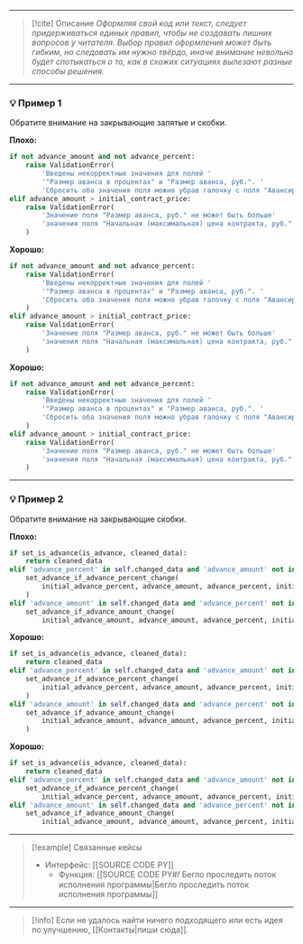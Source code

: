 ***

> [!cite] Описание
>_Оформляя свой код или текст, следует придерживаться единых правил, чтобы не создавать лишних вопросов у читателя. Выбор правил оформления может быть гибким, но следовать им нужно твёрдо, иначе внимание невольно будет спотыкаться о то, как в схожих ситуациях вылезают разные способы решения._

***
### 💡 Пример 1
Обратите внимание на закрывающие запятые и скобки.

**Плохо:**
```python
if not advance_amount and not advance_percent:
	raise ValidationError(
		'Введены некорректные значения для полей '
		'"Размер аванса в процентах" и "Размер аванса, руб.". '
		'Сбросить оба значения поля можно убрав галочку с поля "Авансирование".')
elif advance_amount > initial_contract_price:
	raise ValidationError(
		'Значение поля "Размер аванса, руб." не может быть больше'
		'значения поля "Начальная (максимальная) цена контракта, руб."',
	)
```

**Хорошо:**
```python
if not advance_amount and not advance_percent:
	raise ValidationError(
		'Введены некорректные значения для полей '
		'"Размер аванса в процентах" и "Размер аванса, руб.". '
		'Сбросить оба значения поля можно убрав галочку с поля "Авансирование".',
	)
elif advance_amount > initial_contract_price:
	raise ValidationError(
		'Значение поля "Размер аванса, руб." не может быть больше'
		'значения поля "Начальная (максимальная) цена контракта, руб."',
	)
```

**Хорошо:**
```python
if not advance_amount and not advance_percent:
	raise ValidationError(
		'Введены некорректные значения для полей '
		'"Размер аванса в процентах" и "Размер аванса, руб.". '
		'Сбросить оба значения поля можно убрав галочку с поля "Авансирование".'
	)
elif advance_amount > initial_contract_price:
	raise ValidationError(
		'Значение поля "Размер аванса, руб." не может быть больше'
		'значения поля "Начальная (максимальная) цена контракта, руб."'
	)
```

***
### 💡 Пример 2
Обратите внимание на закрывающие скобки.

**Плохо:**
```python
if set_is_advance(is_advance, cleaned_data):
	return cleaned_data
elif 'advance_percent' in self.changed_data and 'advance_amount' not in self.changed_data:
	set_advance_if_advance_percent_change(
		initial_advance_percent, advance_amount, advance_percent, initial_contract_price, cleaned_data
	)
elif 'advance_amount' in self.changed_data and 'advance_percent' not in self.changed_data:
	set_advance_if_advance_amount_change(
		initial_advance_amount, advance_amount, advance_percent, initial_contract_price, cleaned_data)
```

**Хорошо:**
```python
if set_is_advance(is_advance, cleaned_data):
	return cleaned_data
elif 'advance_percent' in self.changed_data and 'advance_amount' not in self.changed_data:
	set_advance_if_advance_percent_change(
		initial_advance_percent, advance_amount, advance_percent, initial_contract_price, cleaned_data
	)
elif 'advance_amount' in self.changed_data and 'advance_percent' not in self.changed_data:
	set_advance_if_advance_amount_change(
		initial_advance_amount, advance_amount, advance_percent, initial_contract_price, cleaned_data
	)
```

**Хорошо:**
```python
if set_is_advance(is_advance, cleaned_data):
	return cleaned_data
elif 'advance_percent' in self.changed_data and 'advance_amount' not in self.changed_data:
	set_advance_if_advance_percent_change(
		initial_advance_percent, advance_amount, advance_percent, initial_contract_price, cleaned_data)
elif 'advance_amount' in self.changed_data and 'advance_percent' not in self.changed_data:
	set_advance_if_advance_amount_change(
		initial_advance_amount, advance_amount, advance_percent, initial_contract_price, cleaned_data)
```

***

> [!example] Связанные кейсы
>- Интерфейс: [[SOURCE CODE PY]]
>	- Функция: [[SOURCE CODE PY#𝑓 Бегло проследить поток исполнения программы|Бегло проследить поток исполнения программы]]

***

> [!info]
> Если не удалось найти ничего подходящего или есть идея по улучшению, [[Контакты|пиши сюда]].
